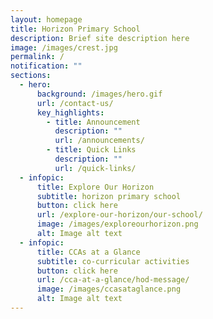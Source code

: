 ```yaml
---
layout: homepage
title: Horizon Primary School
description: Brief site description here
image: /images/crest.jpg
permalink: /
notification: ""
sections:
  - hero:
      background: /images/hero.gif
      url: /contact-us/
      key_highlights:
        - title: Announcement
          description: ""
          url: /announcements/
        - title: Quick Links
          description: ""
          url: /quick-links/
  - infopic:
      title: Explore Our Horizon
      subtitle: horizon primary school
      button: click here
      url: /explore-our-horizon/our-school/
      image: /images/exploreourhorizon.png
      alt: Image alt text
  - infopic:
      title: CCAs at a Glance
      subtitle: co-curricular activities
      button: click here
      url: /cca-at-a-glance/hod-message/
      image: /images/ccasataglance.png
      alt: Image alt text
---
```


